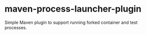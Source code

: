 maven-process-launcher-plugin
=============================

Simple Maven plugin to support running forked container and test processes.
